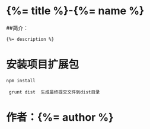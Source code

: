 # {%= title %}-{%= name %}

##简介：
```
{%= description %}
```


# 安装项目扩展包

```
npm install
```


```
 grunt dist  生成最终提交文件到dist目录
```

# 作者：{%= author %}